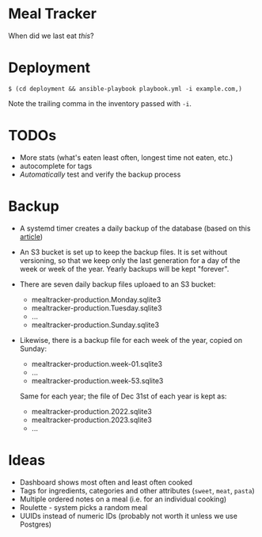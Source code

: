 # Meal Tracker

When did we last eat _this_?

# Deployment

```command
$ (cd deployment && ansible-playbook playbook.yml -i example.com,)
```

Note the trailing comma in the inventory passed with `-i`.

# TODOs

* More stats (what's eaten least often, longest time not eaten, etc.)
* autocomplete for tags
* _Automatically_ test and verify the backup process

# Backup

* A systemd timer creates a daily backup of the database (based on this [article](https://litestream.io/alternatives/cron/))
* An S3 bucket is set up to keep the backup files. It is set without versioning, so that we keep only the last generation for a day of the week or week of the year. Yearly backups will be kept "forever".
* There are seven daily backup files uploaed to an S3 bucket:
  - mealtracker-production.Monday.sqlite3
  - mealtracker-production.Tuesday.sqlite3
  - ...
  - mealtracker-production.Sunday.sqlite3
* Likewise, there is a backup file for each week of the year, copied on Sunday:
  - mealtracker-production.week-01.sqlite3
  - ...
  - mealtracker-production.week-53.sqlite3

  Same for each year; the file of Dec 31st of each year is kept as:
  - mealtracker-production.2022.sqlite3
  - mealtracker-production.2023.sqlite3
  - ...

# Ideas

* Dashboard shows most often and least often cooked
* Tags for ingredients, categories and other attributes (`sweet`, `meat`, `pasta`)
* Multiple ordered notes on a meal (i.e. for an individual cooking)
* Roulette - system picks a random meal
* UUIDs instead of numeric IDs (probably not worth it unless we use Postgres)
